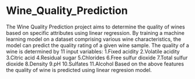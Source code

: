 # Wine_Quality_Prediction
The Wine Quality Prediction project aims to determine the quality of wines based on specific attributes using linear regression. By training a machine learning model on a dataset comprising various wine characteristics, the model can predict the quality rating of a given wine sample. The quality of a wine is determined by 11 input variables: 1.Fixed acidity 2.Volatile acidity 3.Citric acid 4.Residual sugar 5.Chlorides 6.Free sulfur dioxide 7.Total sulfur dioxide 8.Density 9.pH 10.Sulfates 11.Alcohol Based on the above features the quality of wine is predicted using linear regresion model.
